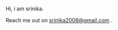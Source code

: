 Hi, i am srinika.

Reach me out on srinika2008@gmail.com .
<!---
Srinika is a ✨ special ✨ repository because its `README.md` (this file) appears on your GitHub profile.
You can click the Preview link to take a look at your changes.
--->
